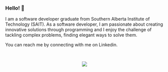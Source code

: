 ### Hello! 👋

I am a software developer graduate from Southern Alberta Institute of Technology (SAIT). As a software developer, I am passionate about creating innovative solutions through programming and I enjoy the challenge of tackling complex problems, finding elegant ways to solve them.

You can reach me by connecting with me on Linkedin. <br>

<br>

<div class="row" align="center">
    
  ![](http://github-profile-summary-cards.vercel.app/api/cards/profile-details?username=Ever-QN&theme=github_dark)  
  
</div>

